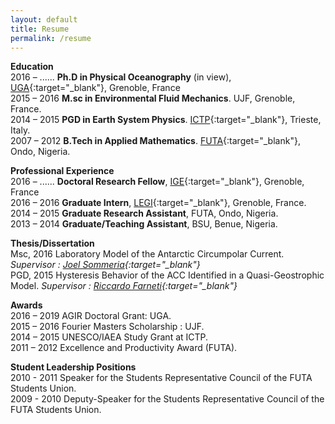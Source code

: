 ```yaml
---
layout: default
title: Resume
permalink: /resume
---
```

**Education** <br>
2016 – ...... **Ph.D in Physical Oceanography** (in view), [UGA](http://www.univ-grenoble-alpes.fr/){:target="_blank"}, Grenoble, France <br>
2015 – 2016 **M.sc in Environmental Fluid Mechanics**. UJF, Grenoble, France. <br>
2014 – 2015 **PGD in Earth System Physics**. [ICTP](http://www.ictp.it){:target="_blank"}, Trieste, Italy.<br>
2007 – 2012 **B.Tech in Applied Mathematics**. [FUTA](http://www.futa.edu.ng){:target="_blank"}, Ondo, Nigeria.<br>

**Professional Experience**<br>
2016 – ...... **Doctoral Research Fellow**, [IGE](http://www.ige-grenoble.fr/){:target="_blank"}, Grenoble, France<br>
2016 – 2016 **Graduate Intern**, [LEGI](http://www.legi.grenoble-inp.fr/){:target="_blank"}, Grenoble, France. <br>
2014 – 2015 **Graduate Research Assistant**, FUTA, Ondo, Nigeria.<br>
2013 – 2014 **Graduate/Teaching Assistant**, BSU, Benue, Nigeria.<br>

**Thesis/Dissertation**<br>
Msc, 2016 Laboratory Model of the Antarctic Circumpolar Current. *Supervisor : [Joel Sommeria](http://www.legi.grenoble-inp.fr/web/spip.php?auteur61&lang=fr){:target="_blank"}*<br>
PGD, 2015 Hysteresis Behavior of the ACC Identified in a Quasi-Geostrophic Model. *Supervisor : [Riccardo Farneti](http://users.ictp.it/~rfarneti/Riccardo_Farnetis_Webpage/HOME.html){:target="_blank"}*<br>

**Awards**<br>
2016 – 2019 AGIR Doctoral Grant: UGA.<br>
2015 – 2016 Fourier Masters Scholarship : UJF.<br>
2014 – 2015 UNESCO/IAEA Study Grant at ICTP.<br>
2011 – 2012 Excellence and Productivity Award (FUTA).<br>


**Student Leadership Positions**<br>
2010 - 2011 Speaker for the Students Representative Council of the FUTA Students Union.<br>
2009 - 2010 Deputy-Speaker for the Students Representative Council of the FUTA Students Union.<br>

